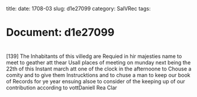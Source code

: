title: 
date: 1708-03
slug: d1e27099
category: SalVRec
tags: 




# Document: d1e27099


# 

[139] The Inhabitants of this villedg are Requied in hir majesties name to meet to geather att thear Usall places of meeting on munday next being the 22th of this Instant march att one of the clock in the afternoone to Chouse a comity and to give them Instrucktions and to chuse a man to keep our book of Records for ye year ensuing alsoe to consider of the keeping up of our contribution according to vottDaniell Rea Clar 
